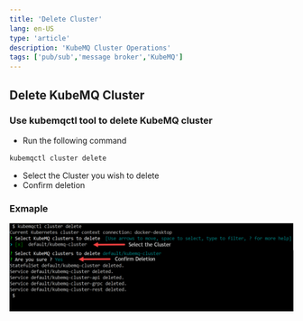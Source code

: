 ```yaml
---
title: 'Delete Cluster'
lang: en-US
type: 'article'
description: 'KubeMQ Cluster Operations'
tags: ['pub/sub','message broker','KubeMQ']
---
```


## Delete KubeMQ Cluster

### Use kubemqctl tool to delete KubeMQ cluster

- Run the following command
```bash
kubemqctl cluster delete
```
- Select the Cluster you wish to delete
- Confirm deletion

### Exmaple

![cluster-delete.png](./images/cluster-delete.png)
